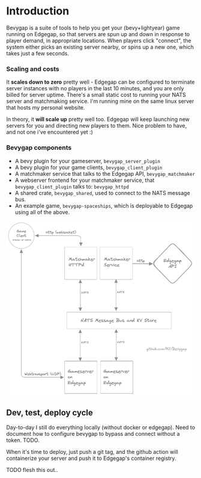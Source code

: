 # Introduction

Bevygap is a suite of tools to help you get your (bevy+lightyear) game running on Edgegap, so that servers are spun up and down in response to player demand, in appropriate locations. When players click "connect", the system either picks an existing server nearby, or spins up a new one, which takes just a few seconds.

### Scaling and costs

It **scales down to zero** pretty well - Edgegap can be configured to terminate server instances with no players in the last 10 minutes, and you are only billed for server uptime. There's a small static cost to running your NATS server and matchmaking service. I'm running mine on the same linux server that hosts my personal website.

In theory, it **will scale up** pretty well too. Edgegap will keep launching new servers for you and directing new players to them. Nice problem to have, and not one i've encountered yet :)

### Bevygap components

* A bevy plugin for your gameserver, `bevygap_server_plugin`
* A bevy plugin for your game clients, `bevygap_client_plugin`
* A matchmaker service that talks to the Edgegap API, `bevygap_matchmaker`
* A webserver frontend for your matchmaker service, that `bevygap_client_plugin` talks to: `bevygap_httpd` 
* A shared crate, `bevygap_shared`, used to connect to the NATS message bus.
* An example game, `bevygap-spaceships`, which is deployable to Edgegap using all of the above.

![Bevygap Architecture](assets/bevygap-20241105.png)

## Dev, test, deploy cycle

Day-to-day I still do everything locally (without docker or edgegap).
Need to document how to configure bevygap to bypass and connect without a token. TODO.

When it's time to deploy, just push a git tag, and the github action will containerize your server and push it to Edgegap's container registry.

TODO flesh this out..
